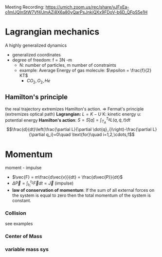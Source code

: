 Meeting Recording:
https://umich.zoom.us/rec/share/yJFxEa-o1mlJQInStW7Vf4UmAZi8X6a80yQarPsJnkiQXx9FDoV-b6D_QFpS5e1H

# Lagrangian mechanics
A highly generalized dynamics
- generalized coordinates
- degree of freedom: f = 3N -m 
  - N: number of particles, m number of constraints
  - example: Average Energy of gas molecule: $\epsilon = \frac{f}{2} KT$
    - $CO_2, O_2, He$
## Hamilton's principle
the real trajectory extremizes Hamilton's action.
=> Fermat's principle (extremizes optical path)
**Lagrangian:** $L = K - U$ 
K: kinetic energy u: potential energy
**Hamilton's action**: $S = S[q] = \int_{T_A}^{T_B} L(q, \dot{q}, t) dt$
$$\frac{d}{dt}\left(\frac{\partial L}{\partial \dot{q}_i}\right)-\frac{\partial L}{\partial q_i}=0\quad  \text{for}\quad i=1,2,\cdots,f$$

# Momentum
moment - impulse
- $\vec{F} = m\frac{d\vec{v}}{dt} = \frac{d\vec{P}}{dt}$
- $\Delta \vec{P} = \int^{t_2}_{t_1} \vec{F} dt = \vec{J}$ (impulse)
- **law of conservation of momentum**: If the sum of all external forces on
the system is equal to zero then the total momentum of the system is constant.

### Collision
see examples

### Center of Mass

### variable mass sys
